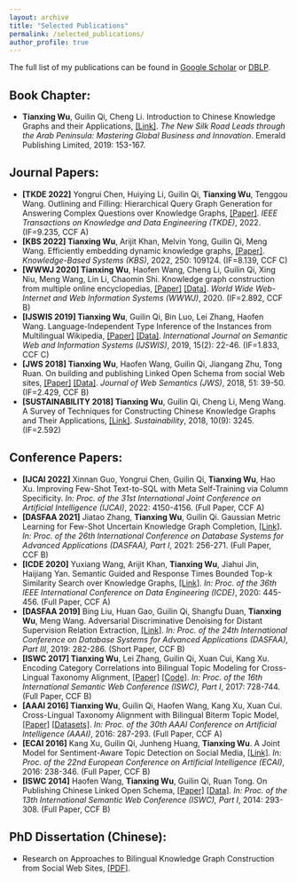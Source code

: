 ```yaml
---
layout: archive
title: "Selected Publications"
permalink: /selected_publications/
author_profile: true
---
```

The full list of my publications can be found in [Google Scholar](https://scholar.google.com/citations?user=VE7OlAkAAAAJ) or [DBLP](https://dblp.uni-trier.de/pers/hd/w/Wu:Tianxing).
## Book Chapter:
* **Tianxing Wu**, Guilin Qi, Cheng Li. Introduction to Chinese Knowledge Graphs and their Applications, [[Link]](https://www.emerald.com/insight/content/doi/10.1108/978-1-78756-679-820191010/full/html). <i>The New Silk Road Leads through the Arab Peninsula: Mastering Global Business and Innovation</i>. Emerald Publishing Limited, 2019: 153-167.

## Journal Papers:
* **[TKDE 2022]** Yongrui Chen, Huiying Li, Guilin Qi, **Tianxing Wu**, Tenggou Wang. Outlining and Filling: Hierarchical Query Graph Generation for Answering Complex Questions over Knowledge Graphs, [[Paper]](https://arxiv.org/abs/2111.00732). <i>IEEE Transactions on Knowledge and Data Engineering (TKDE)</i>, 2022. (IF=9.235, CCF A)
* **[KBS 2022] Tianxing Wu**, Arijit Khan, Melvin Yong, Guilin Qi, Meng Wang. Efficiently embedding dynamic knowledge graphs, [[Paper]](https://arxiv.org/pdf/1910.06708.pdf). <i>Knowledge-Based Systems (KBS)</i>, 2022, 250: 109124. (IF=8.139, CCF C)
* **[WWWJ 2020] Tianxing Wu**, Haofen Wang, Cheng Li, Guilin Qi, Xing Niu, Meng Wang, Lin Li, Chaomin Shi. Knowledge graph construction from multiple online encyclopedias, [[Paper]](https://tianxing-wu.github.io/files/paper/WWWJ2020.pdf) [[Data]](http://openkg.cn/dataset/zhishi-me-dump). <i>World Wide Web-Internet and Web Information Systems (WWWJ)</i>, 2020. (IF=2.892, CCF B)
* **[IJSWIS 2019] Tianxing Wu**, Guilin Qi, Bin Luo, Lei Zhang, Haofen Wang. Language-Independent Type Inference of the Instances from Multilingual Wikipedia, [[Paper]](https://tianxing-wu.github.io/files/paper/IJSWIS2019.pdf) [[Data]](http://openkg.cn/dataset/multype). <i>International Journal on Semantic Web and Information Systems (IJSWIS)</i>, 2019, 15(2): 22-46. (IF=1.833, CCF C)
* **[JWS 2018] Tianxing Wu**, Haofen Wang, Guilin Qi, Jiangang Zhu, Tong Ruan. On building and publishing Linked Open Schema from social Web sites, [[Paper]](https://tianxing-wu.github.io/files/paper/JWS2018.pdf) [[Data]](http://openkg.cn/dataset/linked-open-schema). <i>Journal of Web Semantics (JWS)</i>, 2018, 51: 39-50. (IF=2.429, CCF B)
* **[SUSTAINABILITY 2018] Tianxing Wu**, Guilin Qi, Cheng Li, Meng Wang. A Survey of Techniques for Constructing Chinese Knowledge Graphs and Their Applications, [[Link]](https://www.mdpi.com/2071-1050/10/9/3245). <i>Sustainability</i>, 2018, 10(9): 3245. (IF=2.592)

## Conference Papers:
* **[IJCAI 2022]** Xinnan Guo, Yongrui Chen, Guilin Qi, **Tianxing Wu**, Hao Xu. Improving Few-Shot Text-to-SQL with Meta Self-Training via Column Specificity. <i>In: Proc. of the 31st International Joint Conference on Artificial Intelligence (IJCAI)</i>, 2022: 4150-4156. (Full Paper, CCF A)
* **[DASFAA 2021]** Jiatao Zhang, **Tianxing Wu**, Guilin Qi. Gaussian Metric Learning for Few-Shot Uncertain Knowledge Graph Completion, [[Link]](https://link.springer.com/chapter/10.1007/978-3-030-73194-6_18). <i>In: Proc. of the 26th International Conference on Database Systems for Advanced Applications (DASFAA), Part I</i>, 2021: 256-271. (Full Paper, CCF B)
* **[ICDE 2020]** Yuxiang Wang, Arijit Khan, **Tianxing Wu**, Jiahui Jin, Haijiang Yan. Semantic Guided and Response Times Bounded Top-k Similarity Search over Knowledge Graphs, [[Link]](https://ieeexplore.ieee.org/document/9101747). <i>In: Proc. of the 36th IEEE International Conference on Data Engineering (ICDE)</i>, 2020: 445-456. (Full Paper, CCF A)
* **[DASFAA 2019]** Bing Liu, Huan Gao, Guilin Qi, Shangfu Duan, **Tianxing Wu**, Meng Wang. Adversarial Discriminative Denoising for Distant Supervision Relation Extraction, [[Link]](https://link.springer.com/chapter/10.1007%2F978-3-030-18590-9_29). <i>In: Proc. of the 24th International Conference on Database Systems for Advanced Applications (DASFAA), Part III</i>, 2019: 282-286. (Short Paper, CCF B)
* **[ISWC 2017] Tianxing Wu**, Lei Zhang, Guilin Qi, Xuan Cui, Kang Xu. Encoding Category Correlations into Bilingual Topic Modeling for Cross-Lingual Taxonomy Alignment, [[Paper]](https://tianxing-wu.github.io/files/paper/ISWC2017.pdf) [[Code]](https://github.com/143230/CLTA). <i>In: Proc. of the 16th International Semantic Web Conference (ISWC), Part I</i>, 2017: 728-744. (Full Paper, CCF B)
* **[AAAI 2016] Tianxing Wu**, Guilin Qi, Haofen Wang, Kang Xu, Xuan Cui. Cross-Lingual Taxonomy Alignment with Bilingual Biterm Topic Model, [[Paper]](https://tianxing-wu.github.io/files/paper/AAAI2016.pdf) [[Datasets]](https://github.com/jxls080511/080424). <i>In: Proc. of the 30th AAAI Conference on Artificial Intelligence (AAAI)</i>, 2016: 287-293. (Full Paper, CCF A)
* **[ECAI 2016]** Kang Xu, Guilin Qi, Junheng Huang, **Tianxing Wu**. A Joint Model for Sentiment-Aware Topic Detection on Social Media, [[Link]](http://ebooks.iospress.nl/publication/44775). <i>In: Proc. of the 22nd European Conference on Artificial Intelligence (ECAI)</i>, 2016: 238-346. (Full Paper, CCF B)
* **[ISWC 2014]** Haofen Wang, **Tianxing Wu**, Guilin Qi, Ruan Tong. On Publishing Chinese Linked Open Schema, [[Paper]](https://tianxing-wu.github.io/files/paper/ISWC2014.pdf) [[Data]](http://openkg.cn/dataset/linked-open-schema). <i>In: Proc. of the 13th International Semantic Web Conference (ISWC), Part I</i>, 2014: 293-308. (Full Paper, CCF B)

## PhD Dissertation (Chinese):
* Research on Approaches to Bilingual Knowledge Graph Construction from Social Web Sites, [[PDF]](https://tianxing-wu.github.io/files/phd_dissertation.pdf).